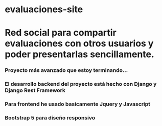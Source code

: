 # evaluaciones-site

# Red social para compartir evaluaciones con otros usuarios y poder presentarlas sencillamente.
### Proyecto más avanzado que estoy terminando...

### El desarrollo backend del proyecto está hecho con Django y Django Rest Framework
### Para frontend he usado basicamente Jquery y Javascript
### Bootstrap 5 para diseño responsivo
